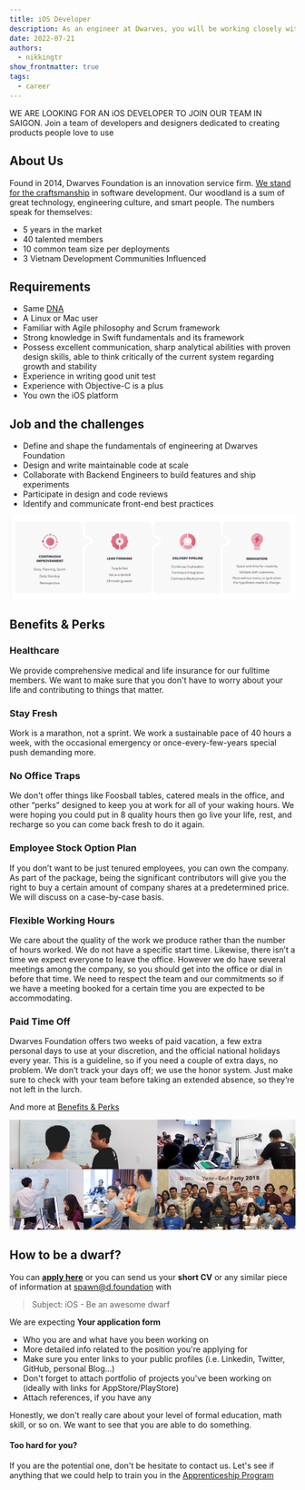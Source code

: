 ```yaml
---
title: iOS Developer
description: As an engineer at Dwarves, you will be working closely with a team of talented, kind people and working directly with our clients. There is a lot of freedom to contribute to the quality of the project and improve, or prove yourself
date: 2022-07-21
authors:
  - nikkingtr
show_frontmatter: true
tags:
  - career
---
```


WE ARE LOOKING FOR AN iOS DEVELOPER TO JOIN OUR TEAM IN SAIGON. Join a team of developers and designers dedicated to creating products people love to use

## About Us

Found in 2014, Dwarves Foundation is an innovation service firm. [We stand for the craftsmanship](../additional-info/what-we-stand-for.md) in software development. Our woodland is a sum of great technology, engineering culture, and smart people. The numbers speak for themselves:

- 5 years in the market
- 40 talented members
- 10 common team size per deployments
- 3 Vietnam Development Communities Influenced

## Requirements

- Same [DNA](../additional-info/what-we-value.md)
- A Linux or Mac user
- Familiar with Agile philosophy and Scrum framework
- Strong knowledge in Swift fundamentals and its framework
- Possess excellent communication, sharp analytical abilities with proven design skills, able to think critically of the current system regarding growth and stability
- Experience in writing good unit test
- Experience with Objective-C is a plus
- You own the iOS platform

## Job and the challenges

- Define and shape the fundamentals of engineering at Dwarves Foundation
- Design and write maintainable code at scale
- Collaborate with Backend Engineers to build features and ship experiments
- Participate in design and code reviews
- Identify and communicate front-end best practices

![](assets/process.png)

## Benefits & Perks

### Healthcare

We provide comprehensive medical and life insurance for our fulltime members. We want to make sure that you don't have to worry about your life and contributing to things that matter.

### Stay Fresh

Work is a marathon, not a sprint. We work a sustainable pace of 40 hours a week, with the occasional emergency or once-every-few-years special push demanding more.

### No Office Traps

We don't offer things like Foosball tables, catered meals in the office, and other “perks” designed to keep you at work for all of your waking hours. We were hoping you could put in 8 quality hours then go live your life, rest, and recharge so you can come back fresh to do it again.

### Employee Stock Option Plan

If you don’t want to be just tenured employees, you can own the company. As part of the package, being the significant contributors will give you the right to buy a certain amount of company shares at a predetermined price. We will discuss on a case-by-case basis.

### Flexible Working Hours

We care about the quality of the work we produce rather than the number of hours worked. We do not have a specific start time. Likewise, there isn’t a time we expect everyone to leave the office. However we do have several meetings among the company, so you should get into the office or dial in before that time. We need to respect the team and our commitments so if we have a meeting booked for a certain time you are expected to be accommodating.

### Paid Time Off

Dwarves Foundation offers two weeks of paid vacation, a few extra personal days to use at your discretion, and the official national holidays every year. This is a guideline, so if you need a couple of extra days, no problem. We don’t track your days off; we use the honor system. Just make sure to check with your team before taking an extended absence, so they’re not left in the lurch.

And more at [Benefits & Perks](../additional-info/benefits-and-perks.md)

![](assets/team.png)

## How to be a dwarf?

You can [**apply here**](https://dwarves.careers/jobs/software-engineer-ios--dwarves-foundation--saigon/) or you can send us your **short CV** or any similar piece of information at [spawn@d.foundation](mailto:spawn@d.foundation) with

> Subject: iOS - Be an awesome dwarf

We are expecting **Your application form**

- Who you are and what have you been working on
- More detailed info related to the position you're applying for
- Make sure you enter links to your public profiles (i.e. Linkedin, Twitter, GitHub, personal Blog...)
- Don't forget to attach portfolio of projects you've been working on (ideally with links for AppStore/PlayStore)
- Attach references, if you have any

Honestly, we don't really care about your level of formal education, math skill, or so on. We want to see that you are able to do something.

#### Too hard for you?

If you are the potential one, don't be hesitate to contact us. Let's see if anything that we could help to train you in the [Apprenticeship Program](Apprentice.md)
